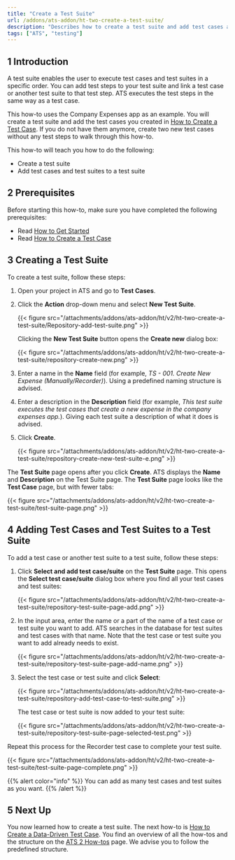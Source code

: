 ```yaml
---
title: "Create a Test Suite"
url: /addons/ats-addon/ht-two-create-a-test-suite/
description: "Describes how to create a test suite and add test cases and test suites to your test suite."
tags: ["ATS", "testing"]
---
```


## 1 Introduction

A test suite enables the user to execute test cases and test suites in a specific order. You can add test steps to your test suite and link a test case or another test suite to that test step. ATS executes the test steps in the same way as a test case.

This how-to uses the Company Expenses app as an example. You will create a test suite and add the test cases you created in [How to Create a Test Case](/addons/ats-addon/ht-two-create-a-test-case/). If you do not have them anymore, create two new test cases without any test steps to walk through this how-to.

This how-to will teach you how to do the following:

* Create a test suite
* Add test cases and test suites to a test suite

## 2 Prerequisites

Before starting this how-to, make sure you have completed the following prerequisites:

* Read [How to Get Started](/addons/ats-addon/ht-two-getting-started/)
* Read [How to Create a Test Case](/addons/ats-addon/ht-two-create-a-test-case/)

## 3 Creating a Test Suite

To create a test suite, follow these steps:

1. Open your project in ATS and go to **Test Cases**.
2. Click the **Action** drop-down menu and select **New Test Suite**.

    {{< figure src="/attachments/addons/ats-addon/ht/v2/ht-two-create-a-test-suite/Repository-add-test-suite.png" >}}

    Clicking the **New Test Suite** button opens the **Create new** dialog box:

    {{< figure src="/attachments/addons/ats-addon/ht/v2/ht-two-create-a-test-suite/repository-create-new.png" >}}

3. Enter a name in the **Name** field (for example, *TS - 001. Create New Expense (Manually/Recorder)*). Using a predefined naming structure is advised.
4. Enter a description in the **Description** field (for example, *This test suite executes the test cases that create a new expense in the company expenses app.*). Giving each test suite a description of what it does is advised.
5. Click **Create**.

    {{< figure src="/attachments/addons/ats-addon/ht/v2/ht-two-create-a-test-suite/repository-create-new-test-suite-e.png" >}}

The **Test Suite** page opens after you click **Create**. ATS displays the **Name** and **Description** on the Test Suite page. The **Test Suite** page looks like the **Test Case** page, but with fewer tabs:

{{< figure src="/attachments/addons/ats-addon/ht/v2/ht-two-create-a-test-suite/test-suite-page.png" >}}

## 4 Adding Test Cases and Test Suites to a Test Suite

To add a test case or another test suite to a test suite, follow these steps:

1. Click **Select and add test case/suite** on the **Test Suite** page. This opens the **Select test case/suite** dialog box where you find all your test cases and test suites:

    {{< figure src="/attachments/addons/ats-addon/ht/v2/ht-two-create-a-test-suite/repository-test-suite-page-add.png" >}}

2. In the input area, enter the name or a part of the name of a test case or test suite you want to add. ATS searches in the database for test suites and test cases with that name. Note that the test case or test suite you want to add already needs to exist.

    {{< figure src="/attachments/addons/ats-addon/ht/v2/ht-two-create-a-test-suite/repository-test-suite-page-add-name.png" >}}

3. Select the test case or test suite and click **Select**:

    {{< figure src="/attachments/addons/ats-addon/ht/v2/ht-two-create-a-test-suite/repository-add-test-case-to-test-suite.png" >}}

    The test case or test suite is now added to your test suite:

    {{< figure src="/attachments/addons/ats-addon/ht/v2/ht-two-create-a-test-suite/repository-test-suite-page-selected-test.png" >}}

Repeat this process for the Recorder test case to complete your test suite.

{{< figure src="/attachments/addons/ats-addon/ht/v2/ht-two-create-a-test-suite/test-suite-page-complete.png" >}}

{{% alert color="info" %}}
You can add as many test cases and test suites as you want. 
{{% /alert %}}

## 5 Next Up

You now learned how to create a test suite. The next how-to is [How to Create a Data-Driven Test Case](/addons/ats-addon/ht-two-create-datadriven-test-case/). You find an overview of all the how-tos and the structure on the [ATS 2 How-tos](/addons/ats-addon/ht-two/) page. We advise you to follow the predefined structure.
